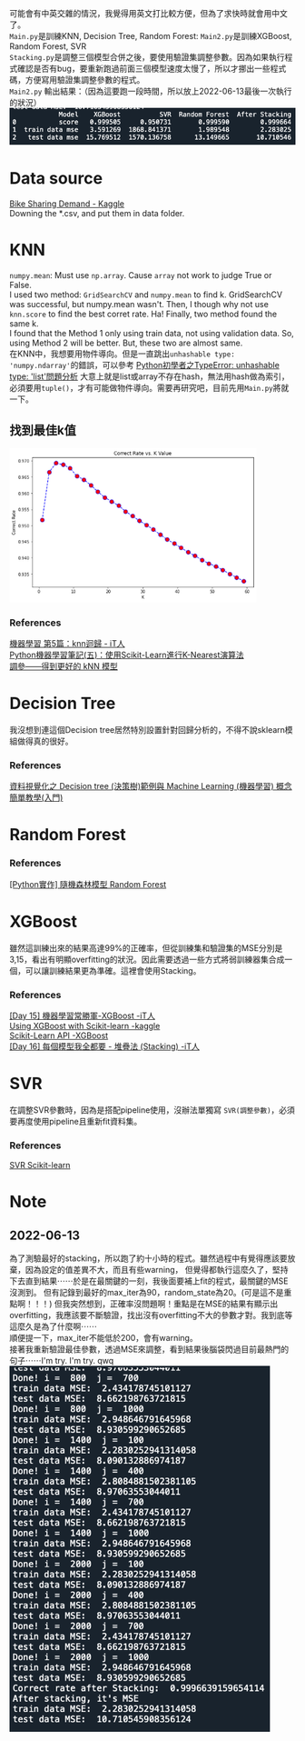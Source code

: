 可能會有中英交雜的情況，我覺得用英文打比較方便，但為了求快時就會用中文了。 <br>
`Main.py`是訓練KNN, Decision Tree, Random Forest: `Main2.py`是訓練XGBoost, Random Forest, SVR <br>
`Stacking.py`是調整三個模型合併之後，要使用驗證集調整參數。因為如果執行程式確認是否有bug，要重新跑過前面三個模型速度太慢了，所以才挪出一些程式碼，方便寫用驗證集調整參數的程式。 <br>
`Main2.py` 輸出結果：（因為這要跑一段時間，所以放上2022-06-13最後一次執行的狀況）
<img src="./image/main2Output.png" style="zoom:70%" />
<br>

# Data source
[Bike Sharing Demand - Kaggle](https://www.kaggle.com/competitions/bike-sharing-demand/overview) <br>
Downing the *.csv, and put them in data folder.

# KNN
`numpy.mean`: Must use `np.array`. Cause `array` not work to judge True or False. <br>
I used two method: `GridSearchCV` and `numpy.mean` to find k. GridSearchCV was successful, but numpy.mean wasn't.
Then, I though why not use `knn.score` to find the best corret rate.
Ha! Finally, two method found the same k. <br>
I found that the Method 1 only using train data, not using validation data. So, using Method 2 will be better. But, these two are almost same. <br>
在KNN中，我想要用物件導向。但是一直跳出`unhashable type: 'numpy.ndarray'`的錯誤，可以參考 [Python初學者之TypeError: unhashable type: 'list'問題分析](https://www.796t.com/content/1548405036.html)
大意上就是list或array不存在hash，無法用hash做為索引，必須要用`tuple()`，才有可能做物件導向。需要再研究吧，目前先用`Main.py`將就一下。
## 找到最佳k值
<img src="./image/findK.png" style="zoom:70%" />
<br>

### References
[機器學習 第5篇：knn迴歸 - iT人](https://iter01.com/549663.html) <br>
[Python機器學習筆記(五)：使用Scikit-Learn進行K-Nearest演算法](https://yanwei-liu.medium.com/python機器學習筆記-五-使用scikit-learn進行k-nearest演算法-1191ea94ecaf) <br>
[調參——得到更好的 kNN 模型](https://www.gushiciku.cn/pl/2DZ0/zh-tw)

# Decision Tree
我沒想到連這個Decision tree居然特別設置針對回歸分析的，不得不說sklearn模組做得真的很好。 <br>
### References
[資料視覺化之 Decision tree (決策樹)範例與 Machine Learning (機器學習) 概念簡單教學(入門)](https://tree.rocks/decision-tree-graphviz-contour-with-pandas-gen-train-test-dataset-for-beginner-9137b7c8416a) <br>

# Random Forest
### References
[[Python實作] 隨機森林模型 Random Forest](https://pyecontech.com/2019/11/03/python_random_forest/) <br>

# XGBoost
雖然這訓練出來的結果高達99%的正確率，但從訓練集和驗證集的MSE分別是3,15，看出有明顯overfitting的狀況。因此需要透過一些方式將弱訓練器集合成一個，可以讓訓練結果更為準確。這裡會使用Stacking。 <br>
### References
[[Day 15] 機器學習常勝軍-XGBoost -iT人](https://ithelp.ithome.com.tw/articles/10273094) <br>
[Using XGBoost with Scikit-learn -kaggle](https://www.kaggle.com/code/stuarthallows/using-xgboost-with-scikit-learn/notebook) <br>
[Scikit-Learn API -XGBoost](https://xgboost.readthedocs.io/en/stable/python/python_api.html#module-xgboost.sklearn) <br>
[[Day 16] 每個模型我全都要 - 堆疊法 (Stacking) -iT人](https://ithelp.ithome.com.tw/m/articles/10274009) <br>

# SVR
在調整SVR參數時，因為是搭配pipeline使用，沒辦法單獨寫 `SVR(調整參數)`，必須要再度使用pipeline且重新fit資料集。 <br>
### References
[SVR Scikit-learn](https://scikit-learn.org/stable/modules/generated/sklearn.svm.SVR.html) <br>

# Note
## 2022-06-13
為了測驗最好的stacking，所以跑了約十小時的程式。雖然過程中有覺得應該要放棄，因為設定的值差異不大，而且有些warning，
但覺得都執行這麼久了，堅持下去直到結果⋯⋯於是在最關鍵的一刻，我後面要補上fit的程式，最關鍵的MSE沒測到。
但有記錄到最好的max_iter為90，random_state為20。(可是這不是重點啊！！！)
但我突然想到，正確率沒問題啊！重點是在MSE的結果有顯示出overfitting，我應該要不斷驗證，找出沒有overfitting不大的參數才對。我到底等這麼久是為了什麼啊⋯⋯ <br>
順便提一下，max_iter不能低於200，會有warning。 <br>
接著我重新驗證最佳參數，透過MSE來調整，看到結果後腦袋閃過目前最熱門的句子⋯⋯I'm try. I'm try. qwq <br>
<img src="./image/findStackParameter.png" style="zoom:70%" />
<br>
